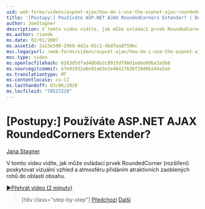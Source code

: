 ```yaml
---
uid: web-forms/videos/aspnet-ajax/how-do-i-use-the-aspnet-ajax-roundedcorners-extender
title: '[Postupy:] Používáte ASP.NET AJAX RoundedCorners Extender? | Dokumenty Microsoft'
author: JoeStagner
description: V tomto videu vidíte, jak může ovládací prvek RoundedCorner (rozšíření) poskytovat vizuální vzhled a atmosféru přidáním atraktivních zaoblených rohů do oblasti obsahu...
ms.author: riande
ms.date: 02/01/2007
ms.assetid: 2a23e599-2969-4d2a-92c2-4bdfea8f59bc
msc.legacyurl: /web-forms/videos/aspnet-ajax/how-do-i-use-the-aspnet-ajax-roundedcorners-extender
msc.type: video
ms.openlocfilehash: 6283d5dfad46b8b2c8915d790d1e66e89ba3a5b8
ms.sourcegitcommit: e7e91932a6e91a63e2e46417626f39d6b244a3ab
ms.translationtype: MT
ms.contentlocale: cs-CZ
ms.lasthandoff: 03/06/2020
ms.locfileid: "78527228"
---
```

# <a name="how-do-i-use-the-aspnet-ajax-roundedcorners-extender"></a>[Postupy:] Používáte ASP.NET AJAX RoundedCorners Extender?

[Jana Stagner](https://github.com/JoeStagner)

V tomto videu vidíte, jak může ovládací prvek RoundedCorner (rozšíření) poskytovat vizuální vzhled a atmosféru přidáním atraktivních zaoblených rohů do oblastí obsahu.

[&#9654;Přehrát video (2 minuty)](https://channel9.msdn.com/Blogs/ASP-NET-Site-Videos/how-do-i-use-the-aspnet-ajax-roundedcorners-extender)

> [!div class="step-by-step"]
> [Předchozí](how-do-i-use-an-aspnet-ajax-scriptmanagerproxy.md)
> [Další](how-do-i-use-the-aspnet-ajax-timer-control.md)
